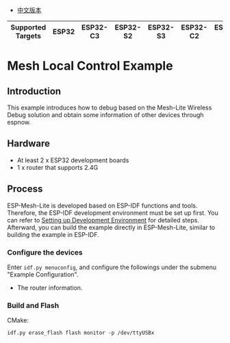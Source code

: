 - [中文版本](https://github.com/espressif/esp-mesh-lite/blob/master/examples/wireless_debug/README_CN.md)

| Supported Targets | ESP32 | ESP32-C3 | ESP32-S2 | ESP32-S3 | ESP32-C2 | ESP32-C6 |
| ----------------- | ----- | -------- | -------- | -------- | -------- | -------- |

# Mesh Local Control Example

## Introduction

This example introduces how to debug based on the Mesh-Lite Wireless Debug solution and obtain some information of other devices through espnow.

## Hardware

* At least 2 x ESP32 development boards
* 1 x router that supports 2.4G

## Process

ESP-Mesh-Lite is developed based on ESP-IDF functions and tools. Therefore, the ESP-IDF development environment must be set up first. You can refer to [Setting up Development Environment](https://docs.espressif.com/projects/esp-idf/en/latest/esp32/get-started/index.html) for detailed steps. Afterward, you can build the example directly in ESP-Mesh-Lite, similar to building the example in ESP-IDF.

### Configure the devices

Enter `idf.py menuconfig`, and configure the followings under the submenu "Example Configuration".

 * The router information.

### Build and Flash

CMake:
```shell
idf.py erase_flash flash monitor -p /dev/ttyUSBx
```
